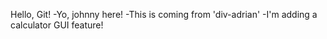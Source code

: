 Hello, Git!
-Yo, johnny here!
-This is coming from 'div-adrian'
-I'm adding a calculator GUI feature!